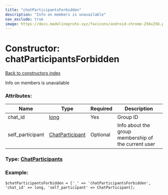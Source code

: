 ```yaml
---
title: "chatParticipantsForbidden"
description: "Info on members is unavailable"
nav_exclude: true
image: https://docs.madelineproto.xyz/favicons/android-chrome-256x256.png
---
```

# Constructor: chatParticipantsForbidden  
[Back to constructors index](/API_docs/constructors/index.html)



Info on members is unavailable

### Attributes:

| Name     |    Type       | Required | Description |
|----------|---------------|----------|-------------|
|chat\_id|[long](/API_docs/types/long.html) | Yes|Group ID|
|self\_participant|[ChatParticipant](/API_docs/types/ChatParticipant.html) | Optional|Info about the group membership of the current user|



### Type: [ChatParticipants](/API_docs/types/ChatParticipants.html)


### Example:

```
$chatParticipantsForbidden = ['_' => 'chatParticipantsForbidden', 'chat_id' => long, 'self_participant' => ChatParticipant];
```  
